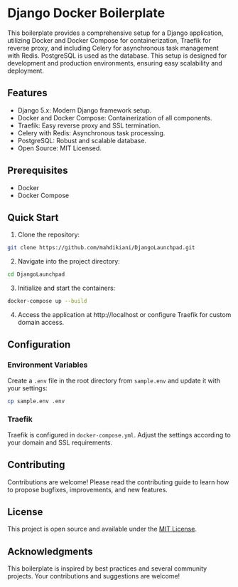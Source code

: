 # Django Docker Boilerplate
This boilerplate provides a comprehensive setup for a Django application, utilizing Docker and Docker Compose for containerization, Traefik for reverse proxy, and including Celery for asynchronous task management with Redis. PostgreSQL is used as the database. This setup is designed for development and production environments, ensuring easy scalability and deployment.

## Features
- Django 5.x: Modern Django framework setup.
- Docker and Docker Compose: Containerization of all components.
- Traefik: Easy reverse proxy and SSL termination.
- Celery with Redis: Asynchronous task processing.
- PostgreSQL: Robust and scalable database.
- Open Source: MIT Licensed.

## Prerequisites
- Docker
- Docker Compose

## Quick Start
1. Clone the repository:
```bash
git clone https://github.com/mahdikiani/DjangoLaunchpad.git
```

2. Navigate into the project directory:
```bash
cd DjangoLaunchpad
```

3. Initialize and start the containers:
```bash
docker-compose up --build
```

4. Access the application at http://localhost or configure Traefik for custom domain access.


## Configuration
### Environment Variables
Create a `.env` file in the root directory from `sample.env` and update it with your settings:

```bash
cp sample.env .env
```

### Traefik
Traefik is configured in `docker-compose.yml`. Adjust the settings according to your domain and SSL requirements.

## Contributing
Contributions are welcome! Please read the contributing guide to learn how to propose bugfixes, improvements, and new features.

## License
This project is open source and available under the [MIT License](https://github.com/mahdikiani/DjangoLaunchpad/blob/main/LICENSE).

## Acknowledgments
This boilerplate is inspired by best practices and several community projects. Your contributions and suggestions are welcome!

